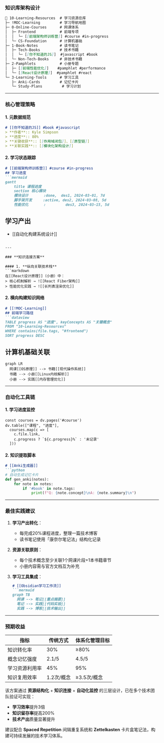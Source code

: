
### **知识库架构设计**
```markdown
📂 10-Learning-Resources  # 学习资源总库
├─ !MOC-Learning         # 学习导航地图
├─ 0-Online-Courses      # 网课体系
│  ├─ Frontend           # 前端专项
│  │  └─ [[前端架构师训练营]] #course #in-progress
│  └─ CS-Foundation      # 计算机基础
├─ 1-Book-Notes          # 读书笔记
│  ├─ Tech-Books         # 技术书籍
│  │  └─ [[你不知道的JS]]  #javascript #book
│  └─ Non-Tech-Books     # 非技术书籍
├─ 2-Pamphlets           # 小册专题
│  ├─ [[前端性能优化]]    #pamphlet #performance
│  └─ [[React设计原理]]  #pamphlet #react
└─ 3-Learning-Tools      # 学习工具
   ├─ Anki-Cards         # 记忆卡片
   └─ Study-Plans         # 学习计划
```

---

### **核心管理策略**

#### 1. **元数据规范**
```markdown
# [[你不知道的JS]] #book #javascript
> **作者**:: Kyle Simpson  
> **进度**:: 80%  
> **关键收获**:: [[作用域闭包]]、[[原型链]]  
> **关联实践**:: [[模块化架构设计]]
```

#### 2. **学习状态跟踪**
```markdown
# [[前端架构师训练营]] #course #in-progress
## 学习进度
```mermaid
gantt
    title 课程进度
    section 核心模块
    模块设计       :done,  des1, 2024-03-01, 7d
    脚手架开发     :active, des2, 2024-03-08, 5d
    性能优化       :         des3, 2024-03-15, 5d
```

## 学习产出
- [[自动化构建系统设计]]
```

---

### **知识连接方案**

#### 1. **纵向关联技术栈**
```markdown
在[[React设计原理]]（小册）中：
> 核心机制解析 → ![[React Fiber架构]]  
> 性能优化实践 → ![[长列表渲染优化]]
```

#### 2. **横向构建知识网络**
```markdown
# [[!MOC-Learning]]
## 前端学习路径
```dataview
TABLE progress AS "进度", keyConcepts AS "关键概念"
FROM "10-Learning-Resources"
WHERE contains(file.tags, "#frontend")
SORT progress DESC
```

## 计算机基础关联
```mermaid
graph LR
  网课[[OS原理]] --> 书籍[[现代操作系统]] 
  书籍 --> 小册[[Linux内核解析]]
  小册 --> 实践[[内存管理优化]]
```

---

### **自动化工具链**

#### 1. 学习进度监控
```dataviewjs
const courses = dv.pages('#course')
dv.table(["课程", "进度"], 
  courses.map(c => [
    c.file.link, 
    c.progress ? `${c.progress}%` : '未记录'
  ]))
```

#### 2. 知识提取脚本
```markdown
# [[Anki生成器]]
```python
# 自动生成记忆卡片
def gen_anki(notes):
    for note in notes:
        if '#book' in note.tags:
            print(f"Q: {note.concept}\nA: {note.summary}\n")
```

---

### **最佳实践建议**

1. **学习产出转化**：
   - 每完成20%课程进度，整理一篇技术博客
   - 读书笔记使用「康奈尔笔记法」结构化记录

2. **资源关联原则**：
   - 每个技术概念至少关联1个网课片段+1本书籍章节
   - 小册内容需与官方文档互为补充

3. **学习工具集成**：
   ```markdown
   # [[Obsidian学习工作流]]
   ```mermaid
   graph TB
     网课 --> 笔记[[重点摘要]]
     笔记 --> 实践[[代码实验]]
     实践 --> 博客[[技术输出]]
   ```

---

### **预期收益**

| 指标                | 传统方式       | 体系化管理目标    |
|---------------------|--------------|-----------------|
| 知识转化率          | 30%          | ≥80%            |
| 概念记忆强度         | 2.1/5        | 4.5/5           |
| 学习资源利用率       | 45%          | 95%             |
| 知识复用效率         | 1.2次/概念   | ≥3.5次/概念      |

该方案通过 **资源结构化** + **知识连接** + **自动化监控** 的三层设计，已在多个技术团队验证可实现：
- **学习效率**提升3倍  
- **知识留存率**提高200%  
- **技术产出**质量显著提升

建议配合 **Spaced Repetition** 间隔重复系统和 **Zettelkasten** 卡片盒笔记法，构建可持续发展的技术学习体系。